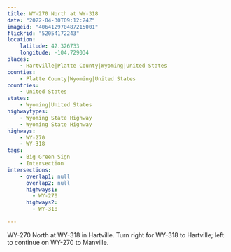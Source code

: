 ```yaml
---
title: WY-270 North at WY-318
date: "2022-04-30T09:12:24Z"
imageid: "406412970487215001"
flickrid: "52054172243"
location:
    latitude: 42.326733
    longitude: -104.729034
places:
    - Hartville|Platte County|Wyoming|United States
counties:
    - Platte County|Wyoming|United States
countries:
    - United States
states:
    - Wyoming|United States
highwaytypes:
    - Wyoming State Highway
    - Wyoming State Highway
highways:
    - WY-270
    - WY-318
tags:
    - Big Green Sign
    - Intersection
intersections:
    - overlap1: null
      overlap2: null
      highways1:
        - WY-270
      highways2:
        - WY-318

---
```

WY-270 North at WY-318 in Hartville.  Turn right for WY-318 to Hartville; left to continue on WY-270 to Manville.